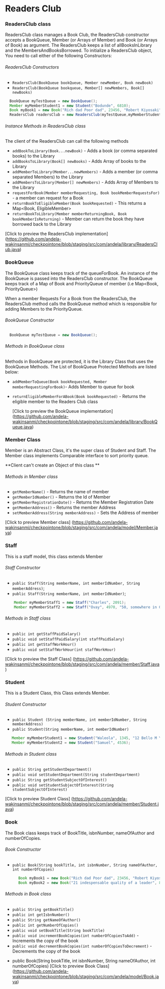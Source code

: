 # Readers Club

### ReadersClub class

ReadersClub class manages a Book Club, the ReadersClub constructor accepts a BookQueue, Member
(or Arrays of Member) and Book (or Arrays of Book) as argument. The ReadersClub keeps a list of allBooksInLibrary
and the MembersAndBooksBorrowed. To initialize a ReadersClub object, You need to call either
of the following Constructors:

###### ReadersClub Constructors

+ `ReadersClub(BookQueue bookQueue, Member newMember, Book newBook)`
+ `ReadersClub(BookQueue bookqueue, Member[] newMembers, Book[] newBooks)`

```java
  BookQueue myTestQueue = new BookQueue();
  Member myMemberStudent1 = new Student("Bodunde", 6810);
  Book myBook1 = new Book("Rich dad Poor dad", 23456, "Robert Kiyosaki", 2);
  ReadersClub readersClub = new ReadersClub(myTestQueue,myMemberStudent1,myBook1);
```

###### Instance Methods in ReadersClub class

The client of the ReadersClub can call the following methods

+ `addBookToLibrary(Book...newBook)` - Adds a book (or comma separated books) to the Library
+ `addBooksToLibrary(Book[] newBooks)` - Adds Array of books to the Library
+ `addMemberToLibrary(Member...newMembers)` - Adds a member (or comma separated Members) to the Library
+ `addMembersToLibrary(Member[] newMembers)` - Adds Array of Members to the Library
+ `requestForBook(Member memberRequesting, Book bookMemberRequestsFor)` - a member can request for a Book
+ `returnBookToEligibleMember(Book bookRequested)` - This returns a Map<Book, EligibleMember>
+ `returnBookToLibrary(Member memberReturningBook, Book bookMemberIsReturning)` - Member can return the book they have borrowed
back to the Library

[Click to preview the ReadersClub implementation] (https://github.com/andela-wakinsanmi/checkpointone/blob/staging/src/com/andela/library/ReadersClub.java)



### BookQueue

The BookQueue class keeps track of the queueForBook. An instance of the BookQueue is passed into the ReadersClub
constructor. The BookQueue keeps track of a Map of Book and PriorityQueue of member (i.e Map<Book, PriorityQueue<Member>>)

When a member Requests For a Book from the ReadersClub, the ReadersClub method calls the BookQueue method which is responsible for
adding Members to the PriorityQueue.

###### BookQueue Constructor


```java
  BookQueue myTestQueue = new BookQueue();
 ```

###### Methods in BookQueue class

Methods in BookQueue are protected, it is the Library Class that uses the BookQueue Methods. The List of BookQueue Protected
Methods are listed below:

+ `addMemberToQueue(Book bookRequested, Member memberRequestingForBook)`- Adds Member to queue for book
+ `returnEligibleMemberForABook(Book bookRequested)` - Returns the eligible member to the Readers Club class

  [Click to preview the BookQueue implementation]
  (https://github.com/andela-wakinsanmi/checkpointone/blob/staging/src/com/andela/library/BookQueue.java)


### Member Class

  Member  is an Abstract Class, it's the super class of Student and Staff. The Member class implements Comparable
  interface to sort priority queue.

 **Client can't create an Object of this class **

 ###### Methods in Member class

 + `getMemberName()` - Returns the name of member
 + `getMemberIdNumber()` - Returns the Id of Member
 + `getMemberRegistrationDate()` - Returns the Member Registration Date
 + `getMemberAddress()` - Returns the member Address
 + `setMemberAddress(String memberAddress)` - Sets the Address of member

[Click to preview Member class] (https://github.com/andela-wakinsanmi/checkpointone/blob/staging/src/com/andela/model/Member.java)


### Staff

  This is a staff model, this class extends Member

###### Staff Constructor

 +   `public Staff(String memberName, int memberIdNumber, String memberAddress)`;
 +   `public Staff(String memberName, int memberIdNumber)`;


```java
    Member myMemberStaff1 = new Staff("Charles", 2091);
    Member myMemberStaff2 = new Staff("Ovay", 4970, "50, somewhere in Gwarimpa");
```

###### Methods in Staff class

 + `public int getStaffPaidSalary()`
 + `public void setStaffPaidSalary(int staffPaidSalary)`
 + `public int getStaffWorkHour()`
 + `public void setStaffWorkHour(int staffWorkHour)`


[Click to preview the Staff Class] (https://github.com/andela-wakinsanmi/checkpointone/blob/staging/src/com/andela/member/Staff.java)



### Student

   This is a Student Class, this Class extends Member.

###### Student Constructor

 + `public Student (String memberName, int memberIdNumber, String memberAddress)`
 + `public Student(String memberName, int memberIdNumber)`

 ```java
    Member myMemberStudent1 = new Student("Waleola", 1345, "12 Bello M Yusuf, Jabi");
    Member myMemberStudent2 = new Student("Samuel", 4536);
 ```

 ###### Methods in Student class

 + `public String getStudentDepartment()`
 + `public void setStudentDepartment(String studentDepartment)`
 + `public String getStudentSubjectOfInterest()`
 + `public void setStudentSubjectOfInterest(String studentSubjectOfInterest)`


[Click to preview Student Class] (https://github.com/andela-wakinsanmi/checkpointone/blob/staging/src/com/andela/member/Student.java)


### Book
  The Book class keeps track of BookTitle, isbnNumber, nameOfAuthor and numberOfCopies.

###### Book Constructor

 + `public Book(String bookTitle, int isbnNumber, String nameOfAuthor, int numberOfCopies)`

```java
      Book myBook1 = new Book("Rich dad Poor dad", 23456, "Robert Kiyosaki", 2);
      Book myBook2 = new Book("21 indespensable quality of a leader", 87693, "John C Maxwell", 3);
```

 ###### Methods in Book class

 + `public String getBookTitle()`
 + `public int getIsbnNumber()`
 + `public String getNameOfAuthor()`
 + `public int getNumberOfCopies()`
 + `public void setBookTitle(String bookTitle)`
 + `public void incrementBookCopies(int numberOfCopiesToAdd)` - Increments the copy of the book
 + `public void decrementBookCopies(int numberOfCopiesToDecrement)` - Decrements the copy of the book


  - public Book(String bookTitle, int isbnNumber, String nameOfAuthor, int numberOfCopies)
  [Click to preview Book Class] (https://github.com/andela-wakinsanmi/checkpointone/blob/staging/src/com/andela/model/Book.java)
